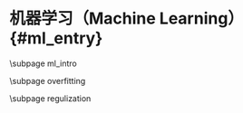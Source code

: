 机器学习（Machine Learning）{#ml_entry}
=================

\subpage ml_intro

\subpage overfitting

\subpage regulization